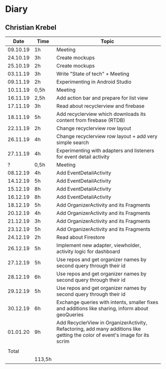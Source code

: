 # Diary

## Christian Krebel

| Date     | Time   | Topic                                                        |
| -------- | ------ | ------------------------------------------------------------ |
| 09.10.19 | 1h     | Meeting                                                      |
| 24.10.19 | 3h     | Create mockups                                               |
| 25.10.19 | 2h     | Create mockups                                               |
| 03.11.19 | 3h     | Write "State of tech" + Meeting                              |
| 09.11.19 | 2h     | Experimenting in Android Studio                              |
| 10.11.19 | 0,5h   | Meeting                                                      |
| 16.11.19 | 2,5h   | Add action bar and prepare for list view                     |
| 17.11.19 | 3h     | Read about recyclerview and firebase                         |
| 18.11.19 | 5h     | Add recyclerview which downloads its content from firebase (RTDB) |
| 22.11.19 | 2h     | Change recyclerview row layout                               |
| 26.11.19 | 4h     | Change recyclerview row layout + add very simple search      |
| 27.11.19 | 4h     | Experimenting with adapters and listeners for event detail activity |
| ?        | 0,5h   | Meeting                                                      |
| 08.12.19 | 4h     | Add EventDetailActivity                                      |
| 14.12.19 | 5h     | Add EventDetailActivity                                      |
| 15.12.19 | 8h     | Add EventDetailActivity                                      |
| 16.12.19 | 8h     | Add EventDetailActivity                                      |
| 18.12.19 | 5h     | Add OrganizerActivity and its Fragments                      |
| 20.12.19 | 4h     | Add OrganizerActivity and its Fragments                      |
| 21.12.19 | 3h     | Add OrganizerActivity and its Fragments                      |
| 23.12.19 | 5h     | Add OrganizerActivity and its Fragments                      |
| 24.12.19 | 2h     | Read about Firestore                                         |
| 26.12.19 | 5h     | Implement new adapter, viewholder, activity logic for dashboard |
| 27.12.19 | 5h     | Use repos and get organizer names by second query through their id |
| 28.12.19 | 6h     | Use repos and get organizer names by second query through their id |
| 29.12.19 | 5h     | Use repos and get organizer names by second query through their id |
| 30.12.19 | 6h     | Exchange queries with intents, smaller fixes and additions like sharing, inform about geoQueries |
| 01.01.20 | 9h     | Add RecyclerView in OrganizerActivity, Refactoring, add many additions like getting the color of event's image for its scrim |
|          |        |                                                              |
| Total    |        |                                                              |
|          | 113,5h |                                                              |